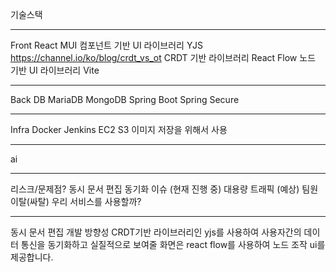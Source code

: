 기술스택

---------------
Front
React
MUI
컴포넌트 기반 UI 라이브러리
YJS
https://channel.io/ko/blog/crdt_vs_ot
CRDT 기반 라이브러리
React Flow
노드 기반 UI 라이브러리
Vite

---------------
Back
DB
MariaDB
MongoDB
Spring Boot
Spring Secure

---------------
Infra
Docker
Jenkins
EC2
S3
이미지 저장을 위해서 사용

---------------
ai

---------------
리스크/문제점?
동시 문서 편집
동기화 이슈 (현재 진행 중)
대용량 트래픽 (예상)
팀원 이탈(싸탈)
우리 서비스를 사용할까?

---------------
동시 문서 편집 개발 방향성
CRDT기반 라이브러리인 yjs를 사용하여 사용자간의 데이터 통신을 동기화하고
실질적으로 보여줄 화면은 react flow를 사용하여 노드 조작 ui를 제공합니다.

